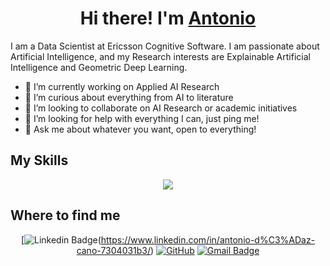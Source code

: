 <h1 align="center">Hi there! I'm <a href="https://github.com/osllogon" target="blank">Antonio</a></h1>

I am a Data Scientist at Ericsson Cognitive Software. I am passionate about Artificial Intelligence, and my Research interests are Explainable Artificial Intelligence and Geometric Deep Learning.

- 🔭 I’m currently working on Applied AI Research
- 🌱 I’m curious about everything from AI to literature
- 👯 I’m looking to collaborate on AI Research or academic initiatives
- 🤔 I’m looking for help with everything I can, just ping me!
- 💬 Ask me about whatever you want, open to everything!

## My Skills

<p align="center">
  <a href="https://skillicons.dev">
    <img src="https://skillicons.dev/icons?i=ai,python,pytorch,tensorflow,git,github,gitlab,vscode,linux,latex" />
  </a>
</p>


## Where to find me

<div align="center">

[![Linkedin Badge](https://img.shields.io/badge/-LinkedIn-blue?style=flat-square&logo=Linkedin&logoColor=white&link=https://www.linkedin.com/in/antonio-d%C3%ADaz-cano-7304031b3/)(https://www.linkedin.com/in/antonio-d%C3%ADaz-cano-7304031b3/)
[![GitHub](https://img.shields.io/badge/-GitHub-181717?style=flat-square&logo=github&logoColor=white&link=https://github.com/osllogon)](https://github.com/antodiazcano)
[![Gmail Badge](https://img.shields.io/badge/-Gmail-c14438?style=flat-square&logo=Gmail&logoColor=white&link=mailto:osllogon@gmail.com)](mailto:antoniodiazcano1@gmail.com)

</div>
